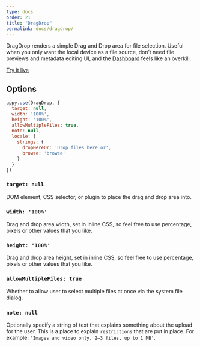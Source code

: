 ```yaml
---
type: docs
order: 21
title: "DragDrop"
permalink: docs/dragdrop/
---
```


DragDrop renders a simple Drag and Drop area for file selection. Useful when you only want the local device as a file source, don’t need file previews and metadata editing UI, and the [Dashboard](/docs/dashboard/) feels like an overkill.

[Try it live](/examples/dragdrop/)

## Options

```js
uppy.use(DragDrop, {
  target: null,
  width: '100%',
  height: '100%',
  allowMultipleFiles: true,
  note: null,
  locale: {
    strings: {
      dropHereOr: 'Drop files here or',
      browse: 'browse'
    }
  }
})
```

### `target: null`

DOM element, CSS selector, or plugin to place the drag and drop area into.

### `width: '100%'`

Drag and drop area width, set in inline CSS, so feel free to use percentage, pixels or other values that you like.

### `height: '100%'`

Drag and drop area height, set in inline CSS, so feel free to use percentage, pixels or other values that you like.

### `allowMultipleFiles: true`

Whether to allow user to select multiple files at once via the system file dialog.

### `note: null`

Optionally specify a string of text that explains something about the upload for the user. This is a place to explain `restrictions` that are put in place. For example: `'Images and video only, 2–3 files, up to 1 MB'`.

